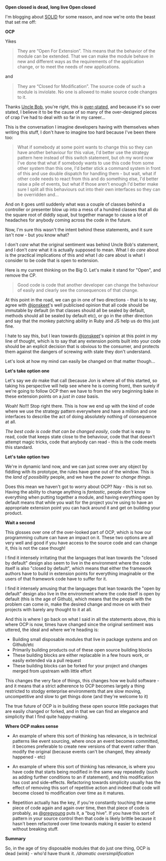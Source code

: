 **Open closed is dead, long live Open closed**

I'm blogging about [SOLID](/entries/my-relationship-with-solid---starting-with-s.html) for some reason, and now we're onto the beast that set me off:

**OCP**

Yikes

  <blockquote>
    They are “Open For Extension”. This means that the behavior of the module can be extended. That we can make the module behave in new and different ways as the requirements of the application change, or to meet the needs of new applications.
  </blockquote>

 and

  <blockquote>
    They are “Closed for Modiﬁcation”. The source code of such a module is inviolate. No one is allowed to make source code changes to it.
  </blockquote>


Thanks [Uncle Bob](https://docs.google.com/file/d/0BwhCYaYDn8EgN2M5MTkwM2EtNWFkZC00ZTI3LWFjZTUtNTFhZGZiYmUzODc1/edit?hl=en), you're right, this *is* [over-stated](http://blog.8thlight.com/uncle-bob/2013/03/08/AnOpenAndClosedCase.html), and because it's so over stated, I believe it to be the cause of so many of the over-designed pieces of crap I've had to deal with so far in my career...

This is the conversation I imagine developers having with themselves when writing this stuff, I don't have to imagine too hard because I've been there too:

  <blockquote>
    What if somebody at some point wants to change this so they can have another behaviour for this value, I'd better use the strategy pattern here instead of this switch statement, but oh my word now I've done that what if somebody wants to use this code from some other system than this one, I'd better stick a command system in front of this and use double dispatch for handling them - but wait, what if other code needs to react from this and do something else, I'd better raise a pile of events, but what if those aren't enough I'd better make sure I split all this behaviours out into their own interfaces so they can be overridden and...
  </blockquote>

And on it goes until suddenly what was a couple of classes behind a controller or presenter blow up into a mess of a hundred classes that all do the square root of diddly squat, but together manage to cause a lot of headaches for anybody coming across the code in the future.

Now, I'm sure this wasn't the intent behind these statements, and it sure isn't now - but you know what?

I don't *care* what the original sentiment was behind Uncle Bob's statement, and I don't *care* what it is actually supposed to mean. What I do *care* about is the practical implications of this and what I *do* care about is what I consider to be code that is open to extension.

Here is my current thinking on the Big O. Let's make it stand for "Open", and remove the CP.

  <blockquote>
    Good code is code that another developer can change the behaviour of easily and clearly see the consequences of that change.
  </blockquote>

At this point in the road, we can go in one of two directions - that is to say, agree with [@jonskeet](http://twitter.com/jonskeet)'s well publicised opinion that all code should be immutable by default (in that classes should all be sealed by default, methods should all be sealed by default etc), or go in the other direction and say that the monkey patching ability in Ruby and JS help us do this just fine.

I hate to say this, but I lean towards [@jonskeet](http://twitter.com)'s opinion at this point in my line of thought, which is to say that any extension points built into your code should be an explicit decision that is obvious to the consumer, and protects them against the dangers of screwing with state they don't understand.

Let's look at how my mind can easily be changed on that matter though...

**Let's take option one**

Let's say we *do* make that call (because Jon is where all of this started, so taking his perspective will help see where he is coming from), then surely if we're going to follow OCP then we have to from the very beginning bake in these extension points on a *just in case* basis. 

Woah! No!!! Stop right there. This is how we end up with the kind of code where we use the strategy pattern everywhere and have a million and one interfaces to describe the act of doing absolutely nothing of consequence at all.

*The best code is code that can be changed easily*, code that is easy to read, code that keeps state close to the behaviour, code that that doesn't attempt magic tricks, code that anybody can read - this is the code meets this standard. 

**Let's take option two**

We're in dynamic land now, and we can just screw over any object by fiddling with its prototype, the rules have gone out of the window. This is the *land of possibility* people, and we have the *power to change things*.

Does this mean we haven't got to worry about OCP? Nay - this is not so. Having the ability to change anything is *fantastic*, people *don't* know everything when putting together a module, and having everything open by default means that while you wait for the project you're using to have an appropriate extension point you can hack around it and get on building your product.

**Wait a second**

This glosses over one of the over-looked part of OCP, which is how our programming culture can have an impact on it. These two options are all very well and good if you have access to the source code and can change it, this is not the case though!

I find it intensely irritating that the languages that lean towards the "closed by default" design also seem to live in the environment where the code itself is also "closed by default", which means that either the framework authors have to build in extension points for everything imaginable or the users of that framework code have to suffer for it.

I find it intensely amusing that the languages that lean towards the "open by default" design also live in the environment where the code itself is open by default (this is the age of Github), which means that the people with the problem can come in, make the desired change and move on with their projects with barely any thought to it at all.

And this is where I go back on what I said in all the statements above, *this* is where OCP is now, times have changed since the original sentiment was uttered, the ideal and where we're heading is:

- Building small disposable modules that live in package systems and on Github/etc
- Primarily building products out of these open source building blocks
- These building blocks are either replacable in a few hours work, or easily extended via a pull request
- These building blocks can be forked for your project and changes merged from upstream with little effort

This changes the very face of things, this changes how we build software - and it means that a strict adherence to OCP becomes largely a thing restricted to stodgy enterprise environments that are slow moving, uncompetitive and slow to get things done (and they're welcome to it)

The true future of OCP is in building these open source little packages that are easily changed or forked, and in that we can find an elegance and simplicity that I find quite happy-making.


**Where OCP makes sense**

- An example of where this sort of thinking has relevance, is in technical patterns like event sourcing, where once an event becomes committed, it becomes preferable to create new versions of that event rather than modify the original (because events can't be changed, they already happened - etc)

- An example of where this sort of thinking has relevance, is where you have code that starts being modified in the same way repeatedly (such as adding further conditions to an if statement), and this modification has cost and side-effects. Refactoring towards simplicity usually has the effect of removing this sort of repetitive action and indeed that code will become closed to modification over time as it matures.

- Repetition actually has the key, if you're constantly touching  the same piece of code again and again over time, then that piece of code is probably, as [@gregyoung](http://twitter.com/gregyoung) puts it, a "bug hive". If you have this sort of pattern in your source control then that code is likely brittle because it hasn't been refactored over time towards making it easier to extend without breaking stuff.

**Summary**

So, in the age of tiny disposable modules that do just one thing, OCP is dead (*wink*) - who'd have thunk it. */dramatic oversimplification*









